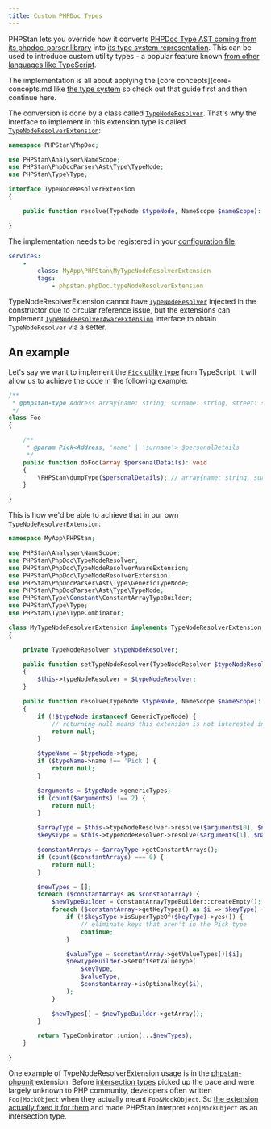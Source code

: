 ```yaml
---
title: Custom PHPDoc Types
---
```


PHPStan lets you override how it converts [PHPDoc Type AST coming from its phpdoc-parser library](https://apiref.phpstan.org/2.1.x/PHPStan.PhpDocParser.Ast.Type.TypeNode.html) into [its type system representation](type-system.md). This can be used to introduce custom utility types - a popular feature known [from other languages like TypeScript](https://www.typescriptlang.org/docs/handbook/utility-types.html).

The implementation is all about applying the [core concepts](core-concepts.md like [the type system](type-system.md) so check out that guide first and then continue here.

The conversion is done by a class called [`TypeNodeResolver`](https://apiref.phpstan.org/2.1.x/PHPStan.PhpDoc.TypeNodeResolver.html). That's why the interface to implement in this extension type is called [`TypeNodeResolverExtension`](https://apiref.phpstan.org/2.1.x/PHPStan.PhpDoc.TypeNodeResolverExtension.html):

```php
namespace PHPStan\PhpDoc;

use PHPStan\Analyser\NameScope;
use PHPStan\PhpDocParser\Ast\Type\TypeNode;
use PHPStan\Type\Type;

interface TypeNodeResolverExtension
{

	public function resolve(TypeNode $typeNode, NameScope $nameScope): ?Type;

}
```

The implementation needs to be registered in your [configuration file](../config-reference.md):

```yaml
services:
	-
		class: MyApp\PHPStan\MyTypeNodeResolverExtension
		tags:
			- phpstan.phpDoc.typeNodeResolverExtension
```

TypeNodeResolverExtension cannot have [`TypeNodeResolver`](https://apiref.phpstan.org/2.1.x/PHPStan.PhpDoc.TypeNodeResolver.html) injected in the constructor due to circular reference issue, but the extensions can implement [`TypeNodeResolverAwareExtension`](https://apiref.phpstan.org/2.1.x/PHPStan.PhpDoc.TypeNodeResolverAwareExtension.html) interface to obtain `TypeNodeResolver` via a setter.

An example
----------------

Let's say we want to implement the [`Pick` utility type](https://www.typescriptlang.org/docs/handbook/utility-types.html#picktype-keys) from TypeScript. It will allow us to achieve the code in the following example:

```php
/**
 * @phpstan-type Address array{name: string, surname: string, street: string, city: string, country: Country}
 */
class Foo
{

    /**
     * @param Pick<Address, 'name' | 'surname'> $personalDetails
     */
    public function doFoo(array $personalDetails): void
    {
        \PHPStan\dumpType($personalDetails); // array{name: string, surname: string}
    }

}
```

This is how we'd be able to achieve that in our own `TypeNodeResolverExtension`:

```php
namespace MyApp\PHPStan;

use PHPStan\Analyser\NameScope;
use PHPStan\PhpDoc\TypeNodeResolver;
use PHPStan\PhpDoc\TypeNodeResolverAwareExtension;
use PHPStan\PhpDoc\TypeNodeResolverExtension;
use PHPStan\PhpDocParser\Ast\Type\GenericTypeNode;
use PHPStan\PhpDocParser\Ast\Type\TypeNode;
use PHPStan\Type\Constant\ConstantArrayTypeBuilder;
use PHPStan\Type\Type;
use PHPStan\Type\TypeCombinator;

class MyTypeNodeResolverExtension implements TypeNodeResolverExtension, TypeNodeResolverAwareExtension
{

	private TypeNodeResolver $typeNodeResolver;

	public function setTypeNodeResolver(TypeNodeResolver $typeNodeResolver): void
	{
		$this->typeNodeResolver = $typeNodeResolver;
	}

	public function resolve(TypeNode $typeNode, NameScope $nameScope): ?Type
	{
		if (!$typeNode instanceof GenericTypeNode) {
			// returning null means this extension is not interested in this node
			return null;
		}

		$typeName = $typeNode->type;
		if ($typeName->name !== 'Pick') {
			return null;
		}

		$arguments = $typeNode->genericTypes;
		if (count($arguments) !== 2) {
			return null;
		}

		$arrayType = $this->typeNodeResolver->resolve($arguments[0], $nameScope);
		$keysType = $this->typeNodeResolver->resolve($arguments[1], $nameScope);

		$constantArrays = $arrayType->getConstantArrays();
		if (count($constantArrays) === 0) {
			return null;
		}

		$newTypes = [];
		foreach ($constantArrays as $constantArray) {
			$newTypeBuilder = ConstantArrayTypeBuilder::createEmpty();
			foreach ($constantArray->getKeyTypes() as $i => $keyType) {
				if (!$keysType->isSuperTypeOf($keyType)->yes()) {
					// eliminate keys that aren't in the Pick type
					continue;
				}

				$valueType = $constantArray->getValueTypes()[$i];
				$newTypeBuilder->setOffsetValueType(
					$keyType,
					$valueType,
					$constantArray->isOptionalKey($i),
				);
			}

			$newTypes[] = $newTypeBuilder->getArray();
		}

		return TypeCombinator::union(...$newTypes);
	}

}
```

One example of TypeNodeResolverExtension usage is in the [phpstan-phpunit](https://github.com/phpstan/phpstan-phpunit) extension. Before [intersection types](https://phpstan.orghttps://phpstan.org/blog/union-types-vs-intersection-types) picked up the pace and were largely unknown to PHP community, developers often written `Foo|MockObject` when they actually meant `Foo&MockObject`. So [the extension actually fixed it for them](https://github.com/phpstan/phpstan-phpunit/blob/1.1.x/src/PhpDoc/PHPUnit/MockObjectTypeNodeResolverExtension.php) and made PHPStan interpret `Foo|MockObject` as an intersection type.
